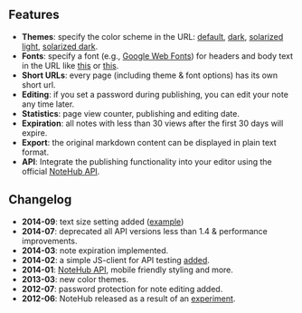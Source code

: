 ## Features
- **Themes**: specify the color scheme in the URL: [default](/2014/3/31/demo-note), [dark](/2014/3/31/demo-note?theme=dark), [solarized light](/2014/3/31/demo-note?theme=solarized-light), [solarized dark](/2014/3/31/demo-note?theme=solarized-dark).
- **Fonts**: specify a font (e.g., [Google Web Fonts](http://www.google.com/webfonts/)) for headers and body text in the URL like [this](/8m4l9) or [this](/2014/3/31/demo-note?text-font=monospace&header-font=Courier&text-size=0.8).
- **Short URLs**: every page (including theme & font options) has its own short url.
- **Editing**: if you set a password during publishing, you can edit your note any time later.
- **Statistics**: page view counter, publishing and editing date.
- **Expiration**: all notes with less than 30 views after the first 30 days will expire.
- **Export**: the original markdown content can be displayed in plain text format.
- **API**: Integrate the publishing functionality into your editor using the official [NoteHub API](/api).

## Changelog
 - **2014-09**: text size setting added ([example](/2014/3/31/demo-note?text-font=monospace&header-font=Courier&text-size=0.8))
 - **2014-07**: deprecated all API versions less than 1.4 &amp; performance improvements.
 - **2014-03**: note expiration implemented.
 - **2014-02**: a simple JS-client for API testing [added](/api-test.html).
 - **2014-01**: [NoteHub API](/api), mobile friendly styling and more.
 - **2013-03**: new color themes.
 - **2012-07**: password protection for note editing added.
 - **2012-06**: NoteHub released as a result of an [experiment](/2012/6/16/how-notehub-is-built).

